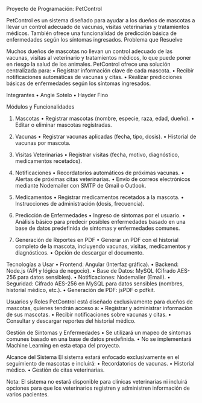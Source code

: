 Proyecto de Programación: PetControl


PetControl es un sistema diseñado para ayudar a los dueños de mascotas a llevar un control adecuado de vacunas, visitas veterinarias y tratamientos médicos. También ofrece una funcionalidad de predicción básica de enfermedades según los síntomas ingresados.
Problema que Resuelve


Muchos dueños de mascotas no llevan un control adecuado de las vacunas, visitas al veterinario y tratamientos médicos, lo que puede poner en riesgo la salud de los animales. PetControl ofrece una solución centralizada para:
•	Registrar información clave de cada mascota.
•	Recibir notificaciones automáticas de vacunas y citas.
•	Realizar predicciones básicas de enfermedades según los síntomas ingresados.


Integrantes
•	Angie Sotelo
•	Hayder Fino


Módulos y Funcionalidades

1. Mascotas
•	Registrar mascotas (nombre, especie, raza, edad, dueño).
•	Editar o eliminar mascotas registradas.


3. Vacunas
•	Registrar vacunas aplicadas (fecha, tipo, dosis).
•	Historial de vacunas por mascota.


5. Visitas Veterinarias
•	Registrar visitas (fecha, motivo, diagnóstico, medicamentos recetados).


7. Notificaciones
•	Recordatorios automáticos de próximas vacunas.
•	Alertas de próximas citas veterinarias.
•	Envío de correos electrónicos mediante Nodemailer con SMTP de Gmail o Outlook.


9. Medicamentos
•	Registrar medicamentos recetados a la mascota.
•	Instrucciones de administración (dosis, frecuencia).


11. Predicción de Enfermedades
•	Ingreso de síntomas por el usuario.
•	Análisis básico para predecir posibles enfermedades basado en una base de datos predefinida de síntomas y enfermedades comunes.


13. Generación de Reportes en PDF
•	Generar un PDF con el historial completo de la mascota, incluyendo vacunas, visitas, medicamentos y diagnósticos.
•	Opción de descargar el documento.


Tecnologías a Usar
•	Frontend: Angular (Interfaz gráfica).
•	Backend: Node.js (API y lógica de negocio).
•	Base de Datos: MySQL (Cifrado AES-256 para datos sensibles).
•	Notificaciones: Nodemailer (Email).
•	Seguridad: Cifrado AES-256 en MySQL para datos sensibles (nombres, historial médico, etc.).
•	Generación de PDF: jsPDF o pdfkit.


Usuarios y Roles
PetControl está diseñado exclusivamente para dueños de mascotas, quienes tendrán acceso a:
•	Registrar y administrar información de sus mascotas.
•	Recibir notificaciones sobre vacunas y citas.
•	Consultar y descargar reportes del historial médico.


Gestión de Síntomas y Enfermedades
•	Se utilizará un mapeo de síntomas comunes basado en una base de datos predefinida.
•	No se implementará Machine Learning en esta etapa del proyecto.


Alcance del Sistema
El sistema estará enfocado exclusivamente en el seguimiento de mascotas e incluirá:
•	Recordatorios de vacunas.
•	Historial médico.
•	Gestión de citas veterinarias.


Nota: El sistema no estará disponible para clínicas veterinarias ni incluirá opciones para que los veterinarios registren y administren información de varios pacientes.
